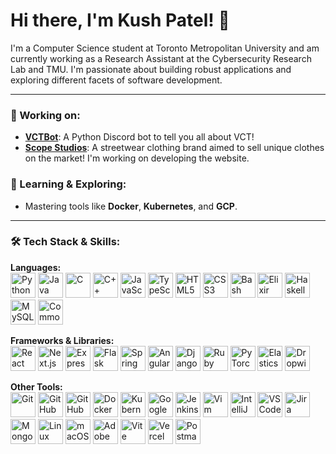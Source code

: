 # Hi there, I'm Kush Patel! 👋

I'm a Computer Science student at Toronto Metropolitan University and am currently working as a Research Assistant at the Cybersecurity Research Lab and TMU. I'm passionate about building robust applications and exploring different facets of software development.

---
### 🔭 Working on:
* **[VCTBot](https://github.com/KU-5H/VCTBot)**: A Python Discord bot to tell you all about VCT!
* **[Scope Studios](https://scopestudios.org)**: A streetwear clothing brand aimed to sell unique clothes on the market! I'm working on developing the website.
 
### 🌱 Learning & Exploring:
* Mastering tools like **Docker**, **Kubernetes**, and **GCP**.
---
### 🛠️ Tech Stack & Skills:
<p align="left">
  <strong>Languages:</strong><br>
  <a href="https://www.python.org/" target="_blank"><img src="https://skillicons.dev/icons?i=python" alt="Python" height="40"/></a>
  <a href="https://www.java.com/en/" target="_blank"><img src="https://skillicons.dev/icons?i=java" alt="Java" height="40"/></a>
  <a href="https://en.wikipedia.org/wiki/C_(programming_language)" target="_blank"><img src="https://skillicons.dev/icons?i=c" alt="C" height="40"/></a>
  <a href="https://skillicons.dev/icons?i=cpp" target="_blank"><img src="https://skillicons.dev/icons?i=cpp" alt="C++" height="40"/></a> <a href="https://www.javascript.com/" target="_blank"><img src="https://skillicons.dev/icons?i=js" alt="JavaScript" height="40"/></a>
  <a href="https://www.typescriptlang.org/" target="_blank"><img src="https://skillicons.dev/icons?i=ts" alt="TypeScript" height="40"/></a>
  <a href="https://en.wikipedia.org/wiki/HTML" target="_blank"><img src="https://skillicons.dev/icons?i=html" alt="HTML5" height="40"/></a>
  <a href="https://en.wikipedia.org/wiki/CSS" target="_blank"><img src="https://skillicons.dev/icons?i=css" alt="CSS3" height="40"/></a>
  <a href="https://www.gnu.org/software/bash/" target="_blank"><img src="https://skillicons.dev/icons?i=bash" alt="Bash" height="40"/></a>
  <a href="https://elixir-lang.org/" target="_blank"><img src="https://skillicons.dev/icons?i=elixir" alt="Elixir" height="40"/></a>
  <a href="https://www.haskell.org/" target="_blank"><img src="https://skillicons.dev/icons?i=haskell" alt="Haskell" height="40"/></a>
  <a href="https://www.mysql.com/" target="_blank"><img src="https://skillicons.dev/icons?i=mysql" alt="MySQL" height="40"/></a> <a href="https://lisp-lang.org/" target="_blank"><img src="https://www.vectorlogo.zone/logos/common-lispnet/common-lispnet-icon.svg" alt="Common Lisp" height="40"/></a>
</p>

<p align="left">
  <strong>Frameworks & Libraries:</strong><br>
  <a href="https://reactjs.org/" target="_blank"><img src="https://skillicons.dev/icons?i=react" alt="React" height="40"/></a>
  <a href="https://nextjs.org/" target="_blank"><img src="https://skillicons.dev/icons?i=nextjs" alt="Next.js" height="40"/></a>
  <a href="https://expressjs.com/" target="_blank"><img src="https://skillicons.dev/icons?i=express" alt="Express" height="40"/></a>
  <a href="https://flask.palletsprojects.com/" target="_blank"><img src="https://skillicons.dev/icons?i=flask" alt="Flask" height="40"/></a>
  <a href="https://spring.io/" target="_blank"><img src="https://skillicons.dev/icons?i=spring" alt="Spring" height="40"/></a>
  <a href="https://skillicons.dev/icons?i=angular" target="_blank"><img src="https://skillicons.dev/icons?i=angular" alt="Angular" height="40"/></a> <a href="https://www.djangoproject.com/" target="_blank"><img src="https://skillicons.dev/icons?i=django" alt="Django" height="40"/></a>
  <a href="https://skillicons.dev/icons?i=rails" target="_blank"><img src="https://skillicons.dev/icons?i=rails" alt="Ruby on Rails" height="40"/></a> <a href="https://pytorch.org/" target="_blank"><img src="https://skillicons.dev/icons?i=pytorch" alt="PyTorch" height="40"/></a>
  <a href="https://www.elastic.co/" target="_blank"><img src="https://skillicons.dev/icons?i=elasticsearch" alt="Elasticsearch" height="40"/></a>
  <a href="https://www.dropwizard.io/en/stable/" target="_blank"><img src="https://www.dropwizard.io/en/stable/_images/dropwizard-logo.svg" alt="Dropwizard" height="40"/></a>
</p>

<p align="left">
  <strong>Other Tools:</strong><br>
  <a href="https://git-scm.com/" target="_blank"><img src="https://skillicons.dev/icons?i=git" alt="Git" height="40"/></a>
  <a href="https://github.com/" target="_blank"><img src="https://skillicons.dev/icons?i=github" alt="GitHub" height="40"/></a>
  <a href="https://skillicons.dev/icons?i=githubactions" target="_blank"><img src="https://skillicons.dev/icons?i=githubactions" alt="GitHub Actions" height="40"/></a> <a href="https://www.docker.com/" target="_blank"><img src="https://skillicons.dev/icons?i=docker" alt="Docker" height="40"/></a>
  <a href="https://kubernetes.io/" target="_blank"><img src="https://skillicons.dev/icons?i=kubernetes" alt="Kubernetes" height="40"/></a>
  <a href="https://cloud.google.com/" target="_blank"><img src="https://skillicons.dev/icons?i=gcp" alt="Google Cloud" height="40"/></a>
  <a href="https://www.jenkins.io/" target="_blank"><img src="https://skillicons.dev/icons?i=jenkins" alt="Jenkins" height="40"/></a>
  <a href="https://www.vim.org/" target="_blank"><img src="https://skillicons.dev/icons?i=vim" alt="Vim" height="40"/></a>
  <a href="https://www.jetbrains.com/idea/" target="_blank"><img src="https://skillicons.dev/icons?i=idea" alt="IntelliJ IDEA" height="40"/></a>
  <a href="https://code.visualstudio.com/" target="_blank"><img src="https://skillicons.dev/icons?i=vscode" alt="VS Code" height="40"/></a>
  <a href="https://www.atlassian.com/software/jira" target="_blank"><img src="https://www.vectorlogo.zone/logos/atlassian_jira/atlassian_jira-icon.svg" alt="Jira" height="40"/></a>
  <a href="https://www.mongodb.com/" target="_blank"><img src="https://skillicons.dev/icons?i=mongodb" alt="MongoDB" height="40"/></a>
  <a href="https://www.linux.org/" target="_blank"><img src="https://skillicons.dev/icons?i=linux" alt="Linux" height="40"/></a>
  <a href="https://www.apple.com/macos/" target="_blank"><img src="https://upload.wikimedia.org/wikipedia/commons/3/30/MacOS_logo.svg" alt="macOS" height="40"/></a>
  <a href="https://www.adobe.com/creativecloud.html" target="_blank"><img src="https://upload.wikimedia.org/wikipedia/commons/4/4c/Adobe_Creative_Cloud_rainbow_icon.svg" alt="Adobe Suite" height="40"/></a>
  <a href="https://vitejs.dev/" target="_blank"><img src="https://skillicons.dev/icons?i=vite" alt="Vite" height="40"/></a>
  <a href="https://vercel.com/" target="_blank"><img src="https://skillicons.dev/icons?i=vercel" alt="Vercel" height="40"/></a>
  <a href="https://www.postman.com/" target="_blank"><img src="https://skillicons.dev/icons?i=postman" alt="Postman" height="40"/></a>
</p>
